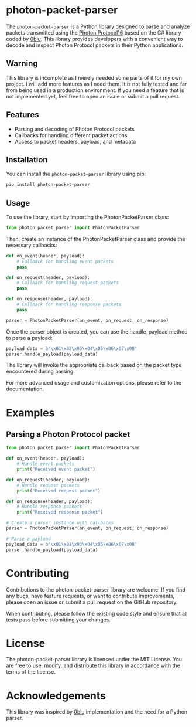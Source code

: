 # photon-packet-parser

The `photon-packet-parser` is a Python library designed to parse and analyze packets transmitted using the [Photon Protocol16](https://doc.photonengine.com/) based on the C# library coded by [0blu](https://github.com/0blu/PhotonPackageParser). This library provides developers with a convenient way to decode and inspect Photon Protocol packets in their Python applications.

## Warning
This library is incomplete as I merely needed some parts of it for my own project. I will add more features as I need them. It is not fully tested and far from being used in a production environment. If you need a feature that is not implemented yet, feel free to open an issue or submit a pull request.

## Features

- Parsing and decoding of Photon Protocol packets
- Callbacks for handling different packet actions
- Access to packet headers, payload, and metadata

## Installation

You can install the `photon-packet-parser` library using pip:

```bash
pip install photon-packet-parser
```

## Usage
To use the library, start by importing the PhotonPacketParser class:

```python
from photon_packet_parser import PhotonPacketParser
```

Then, create an instance of the PhotonPacketParser class and provide the necessary callbacks:

```python
def on_event(header, payload):
    # Callback for handling event packets
    pass

def on_request(header, payload):
    # Callback for handling request packets
    pass

def on_response(header, payload):
    # Callback for handling response packets
    pass

parser = PhotonPacketParser(on_event, on_request, on_response)
```

Once the parser object is created, you can use the handle_payload method to parse a payload:

```python
payload_data = b'\x01\x02\x03\x04\x05\x06\x07\x08'
parser.handle_payload(payload_data)
```

The library will invoke the appropriate callback based on the packet type encountered during parsing.

For more advanced usage and customization options, please refer to the documentation.

# Examples

## Parsing a Photon Protocol packet
```python
from photon_packet_parser import PhotonPacketParser

def on_event(header, payload):
    # Handle event packets
    print("Received event packet")

def on_request(header, payload):
    # Handle request packets
    print("Received request packet")

def on_response(header, payload):
    # Handle response packets
    print("Received response packet")

# Create a parser instance with callbacks
parser = PhotonPacketParser(on_event, on_request, on_response)

# Parse a payload
payload_data = b'\x01\x02\x03\x04\x05\x06\x07\x08'
parser.handle_payload(payload_data)
```

# Contributing
Contributions to the photon-packet-parser library are welcome! If you find any bugs, have feature requests, or want to contribute improvements, please open an issue or submit a pull request on the GitHub repository.

When contributing, please follow the existing code style and ensure that all tests pass before submitting your changes.

# License
The photon-packet-parser library is licensed under the MIT License. You are free to use, modify, and distribute this library in accordance with the terms of the license.

# Acknowledgements

This library was inspired by [0blu](https://github.com/0blu/PhotonPackageParser) implementation and the need for a Python parser. 